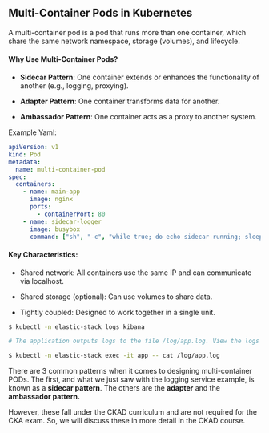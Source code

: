 ##  Multi-Container Pods in Kubernetes


A multi-container pod is a pod that runs more than one container, which share the same network namespace, storage (volumes), and lifecycle.

#### Why Use Multi-Container Pods?
- **Sidecar Pattern**: One container extends or enhances the functionality of another (e.g., logging, proxying).

- **Adapter Pattern**: One container transforms data for another.

- **Ambassador Pattern**: One container acts as a proxy to another system.

Example Yaml:
```yaml
apiVersion: v1
kind: Pod
metadata:
  name: multi-container-pod
spec:
  containers:
    - name: main-app
      image: nginx
      ports:
        - containerPort: 80
    - name: sidecar-logger
      image: busybox
      command: ["sh", "-c", "while true; do echo sidecar running; sleep 5; done"]
```

#### Key Characteristics:
- Shared network: All containers use the same IP and can communicate via localhost.

- Shared storage (optional): Can use volumes to share data.

- Tightly coupled: Designed to work together in a single unit.

```bash
$ kubectl -n elastic-stack logs kibana

# The application outputs logs to the file /log/app.log. View the logs and try to identify the user having issues with Login.

$ kubectl -n elastic-stack exec -it app -- cat /log/app.log
```

There are 3 common patterns when it comes to designing multi-container PODs. The first, and what we just saw with the logging service example, is known as a **sidecar pattern**. The others are the **adapter** and the **ambassador pattern.**

However, these fall under the CKAD curriculum and are not required for the CKA exam. So, we will discuss these in more detail in the CKAD course.